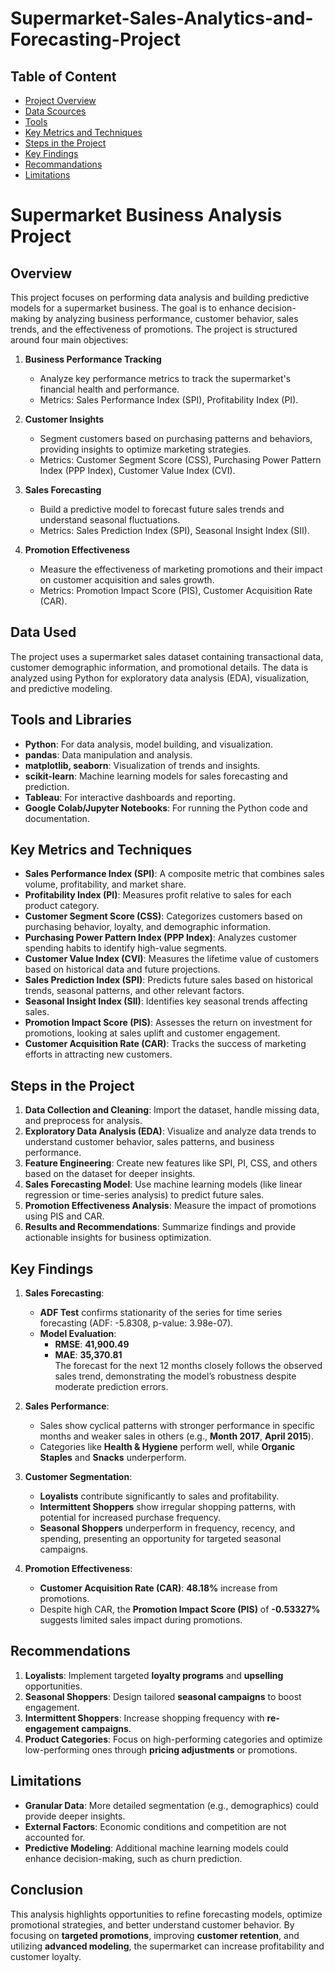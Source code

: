 # Supermarket-Sales-Analytics-and-Forecasting-Project
## Table of Content
  - [Project Overview](#Overview)
  - [Data Scources](#Data-Used)
  - [Tools](#Tools-and-Libraries)
  - [Key Metrics and Techniques](#Key-Metrics-and-Techniques)
  - [Steps in the Project](#Steps-in-the-Project)
  - [Key Findings](#Key-Findings)
  - [Recommandations](#Recommandations)
  - [Limitations](#Limitations)

# Supermarket Business Analysis Project

## Overview
This project focuses on performing data analysis and building predictive models for a supermarket business. The goal is to enhance decision-making by analyzing business performance, customer behavior, sales trends, and the effectiveness of promotions. The project is structured around four main objectives:

1. **Business Performance Tracking**
   - Analyze key performance metrics to track the supermarket's financial health and performance.
   - Metrics: Sales Performance Index (SPI), Profitability Index (PI).

2. **Customer Insights**
   - Segment customers based on purchasing patterns and behaviors, providing insights to optimize marketing strategies.
   - Metrics: Customer Segment Score (CSS), Purchasing Power Pattern Index (PPP Index), Customer Value Index (CVI).

3. **Sales Forecasting**
   - Build a predictive model to forecast future sales trends and understand seasonal fluctuations.
   - Metrics: Sales Prediction Index (SPI), Seasonal Insight Index (SII).

4. **Promotion Effectiveness**
   - Measure the effectiveness of marketing promotions and their impact on customer acquisition and sales growth.
   - Metrics: Promotion Impact Score (PIS), Customer Acquisition Rate (CAR).

## Data Used
The project uses a supermarket sales dataset containing transactional data, customer demographic information, and promotional details. The data is analyzed using Python for exploratory data analysis (EDA), visualization, and predictive modeling.

## Tools and Libraries
- **Python**: For data analysis, model building, and visualization.
- **pandas**: Data manipulation and analysis.
- **matplotlib, seaborn**: Visualization of trends and insights.
- **scikit-learn**: Machine learning models for sales forecasting and prediction.
- **Tableau**: For interactive dashboards and reporting.
- **Google Colab/Jupyter Notebooks**: For running the Python code and documentation.

## Key Metrics and Techniques
- **Sales Performance Index (SPI)**: A composite metric that combines sales volume, profitability, and market share.
- **Profitability Index (PI)**: Measures profit relative to sales for each product category.
- **Customer Segment Score (CSS)**: Categorizes customers based on purchasing behavior, loyalty, and demographic information.
- **Purchasing Power Pattern Index (PPP Index)**: Analyzes customer spending habits to identify high-value segments.
- **Customer Value Index (CVI)**: Measures the lifetime value of customers based on historical data and future projections.
- **Sales Prediction Index (SPI)**: Predicts future sales based on historical trends, seasonal patterns, and other relevant factors.
- **Seasonal Insight Index (SII)**: Identifies key seasonal trends affecting sales.
- **Promotion Impact Score (PIS)**: Assesses the return on investment for promotions, looking at sales uplift and customer engagement.
- **Customer Acquisition Rate (CAR)**: Tracks the success of marketing efforts in attracting new customers.

## Steps in the Project
1. **Data Collection and Cleaning**: Import the dataset, handle missing data, and preprocess for analysis.
2. **Exploratory Data Analysis (EDA)**: Visualize and analyze data trends to understand customer behavior, sales patterns, and business performance.
3. **Feature Engineering**: Create new features like SPI, PI, CSS, and others based on the dataset for deeper insights.
4. **Sales Forecasting Model**: Use machine learning models (like linear regression or time-series analysis) to predict future sales.
5. **Promotion Effectiveness Analysis**: Measure the impact of promotions using PIS and CAR.
6. **Results and Recommendations**: Summarize findings and provide actionable insights for business optimization.

## Key Findings

1. **Sales Forecasting**:
   - **ADF Test** confirms stationarity of the series for time series forecasting (ADF: -5.8308, p-value: 3.98e-07).
   - **Model Evaluation**:  
     - **RMSE**: **41,900.49**  
     - **MAE**: **35,370.81**  
     The forecast for the next 12 months closely follows the observed sales trend, demonstrating the model’s robustness despite moderate prediction errors.

2. **Sales Performance**:
   - Sales show cyclical patterns with stronger performance in specific months and weaker sales in others (e.g., **Month 2017**, **April 2015**).
   - Categories like **Health & Hygiene** perform well, while **Organic Staples** and **Snacks** underperform.

3. **Customer Segmentation**:
   - **Loyalists** contribute significantly to sales and profitability.
   - **Intermittent Shoppers** show irregular shopping patterns, with potential for increased purchase frequency.
   - **Seasonal Shoppers** underperform in frequency, recency, and spending, presenting an opportunity for targeted seasonal campaigns.

4. **Promotion Effectiveness**:
   - **Customer Acquisition Rate (CAR)**: **48.18%** increase from promotions.
   - Despite high CAR, the **Promotion Impact Score (PIS)** of **-0.53327%** suggests limited sales impact during promotions.

## Recommendations

1. **Loyalists**: Implement targeted **loyalty programs** and **upselling** opportunities.
2. **Seasonal Shoppers**: Design tailored **seasonal campaigns** to boost engagement.
3. **Intermittent Shoppers**: Increase shopping frequency with **re-engagement campaigns**.
4. **Product Categories**: Focus on high-performing categories and optimize low-performing ones through **pricing adjustments** or promotions.

## Limitations

- **Granular Data**: More detailed segmentation (e.g., demographics) could provide deeper insights.
- **External Factors**: Economic conditions and competition are not accounted for.
- **Predictive Modeling**: Additional machine learning models could enhance decision-making, such as churn prediction.

## Conclusion

This analysis highlights opportunities to refine forecasting models, optimize promotional strategies, and better understand customer behavior. By focusing on **targeted promotions**, improving **customer retention**, and utilizing **advanced modeling**, the supermarket can increase profitability and customer loyalty.

